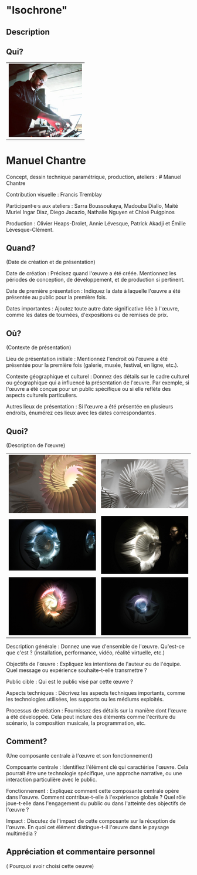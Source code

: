 # "Isochrone"


## Description



## Qui?

<table>
  <tr>
    <td><img src="Images/id.png" alt="id" width=200 height=200></td>
  </tr>
  
</table>

# Manuel Chantre

Concept, dessin technique paramétrique, production, ateliers : # Manuel Chantre

Contribution visuelle : Francis Tremblay

Participant·e·s aux ateliers : Sarra Boussoukaya, Madouba Diallo, Maité Muriel Ingar Diaz, Diego Jacazio, Nathalie Nguyen et Chloé Puigpinos

Production : Olivier Heaps-Drolet, Annie Lévesque, Patrick Akadji et Émilie Lévesque-Clément.



## Quand?
(Date de création et de présentation)

Date de création : Précisez quand l'œuvre a été créée. Mentionnez les périodes de conception, de développement, et de production si pertinent.

Date de première présentation : Indiquez la date à laquelle l'œuvre a été présentée au public pour la première fois.

Dates importantes : Ajoutez toute autre date significative liée à l'œuvre, comme les dates de tournées, d'expositions ou de remises de prix.


## Où?
(Contexte de présentation)

Lieu de présentation initiale : Mentionnez l'endroit où l'œuvre a été présentée pour la première fois (galerie, musée, festival, en ligne, etc.).

Contexte géographique et culturel : Donnez des détails sur le cadre culturel ou géographique qui a influencé la présentation de l'œuvre. Par exemple, si l'œuvre a été conçue pour un public spécifique ou si elle reflète des aspects culturels particuliers.

Autres lieux de présentation : Si l'œuvre a été présentée en plusieurs endroits, énumérez ces lieux avec les dates correspondantes.


## Quoi?
(Description de l'œuvre)

<table>
  <tr>
    <td><img src="Images/1.jpg" alt="Image 1" ></td>
    <td><img src="Images/2.jpg" alt="Image 2" ></td>
  </tr>
    
  <tr>
    <td><img src="Images/3.jpg" alt="Image 3" ></td>
    <td><img src="Images/4.jpg" alt="Image 4" ></td>
  </tr>
    
  <tr>
    <td><img src="Images/5.jpg" alt="Image 5" ></td>
    <td><img src="Images/6.jpg" alt="Image 6" ></td>
  </tr>
</table>

Description générale : Donnez une vue d'ensemble de l'œuvre. Qu'est-ce que c'est ? (installation, performance, vidéo, réalité virtuelle, etc.)

Objectifs de l'œuvre : Expliquez les intentions de l'auteur ou de l'équipe. Quel message ou expérience souhaite-t-elle transmettre ?

Public cible : Qui est le public visé par cette œuvre ?

Aspects techniques : Décrivez les aspects techniques importants, comme les technologies utilisées, les supports ou les médiums exploités.

Processus de création : Fournissez des détails sur la manière dont l'œuvre a été développée. Cela peut inclure des éléments comme l'écriture du scénario, la composition musicale, la programmation, etc.


## Comment?
(Une composante centrale à l'œuvre et son fonctionnement)

Composante centrale : Identifiez l'élément clé qui caractérise l'œuvre. Cela pourrait être une technologie spécifique, une approche narrative, ou une interaction particulière avec le public.

Fonctionnement : Expliquez comment cette composante centrale opère dans l'œuvre. Comment contribue-t-elle à l'expérience globale ? Quel rôle joue-t-elle dans l'engagement du public ou dans l'atteinte des objectifs de l'œuvre ?

Impact : Discutez de l'impact de cette composante sur la réception de l'œuvre. En quoi cet élément distingue-t-il l'œuvre dans le paysage multimédia ?

## Appréciation et commentaire personnel

( Pourquoi avoir choisi cette oeuvre)
